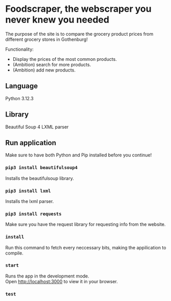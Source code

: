 # Foodscraper, the webscraper you never knew you needed

The purpose of the site is to compare the grocery product prices from different grocery stores in Gothenburg!

Functionality:
* Display the prices of the most common products.
* (Ambition) search for more products.
* (Ambition) add new products.

## Language

Python 3.12.3
  
## Library

Beautiful Soup 4
LXML parser 

## Run application

Make sure to have both Python and Pip installed before you continue!

### `pip3 install beautifulsoup4 `

Installs the beautifulsoup library.

### `pip3 install lxml `

Installs the lxml parser.

### `pip3 install requests`

Make sure you have the request library for requesting info from the website.


### `install`

Run this command to fetch every neccessary bits, making the appilication to compile.

### `start`

Runs the app in the development mode.\
Open [http://localhost:3000](http://localhost:3000) to view it in your browser.

### `test`

